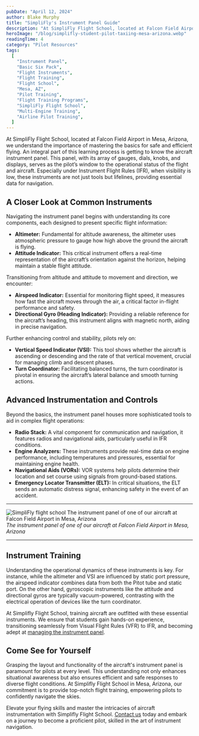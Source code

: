 ```yaml
---
pubDate: "April 12, 2024"
author: Blake Murphy
title: "SimpliFly's Instrument Panel Guide"
description: "At SimpliFly Flight School, located at Falcon Field Airport in Mesa, Arizona, we understand the importance of mastering the basics for safe and efficient flying. An integral part of this learning process is getting to know the aircraft instrument panel."
heroImage: "/blog/simplifly-student-pilot-taxiing-mesa-arizona.webp"
readingTime: 4
category: "Pilot Resources"
tags:
  [
    "Instrument Panel",
    "Basic Six Pack",
    "Flight Instruments",
    "Flight Training",
    "Flight School",
    "Mesa, AZ",
    "Pilot Training",
    "Flight Training Programs",
    "SimpliFly Flight School",
    "Multi-Engine Training",
    "Airline Pilot Training",
  ]
---
```


At SimpliFly Flight School, located at Falcon Field Airport in Mesa, Arizona, we understand the importance of mastering the basics for safe and efficient flying. An integral part of this learning process is getting to know the aircraft instrument panel. This panel, with its array of gauges, dials, knobs, and displays, serves as the pilot’s window to the operational status of the flight and aircraft. Especially under Instrument Flight Rules (IFR), when visibility is low, these instruments are not just tools but lifelines, providing essential data for navigation.

## A Closer Look at Common Instruments

Navigating the instrument panel begins with understanding its core components, each designed to present specific flight information:

- **Altimeter:** Fundamental for altitude awareness, the altimeter uses atmospheric pressure to gauge how high above the ground the aircraft is flying.
- **Attitude Indicator:** This critical instrument offers a real-time representation of the aircraft’s orientation against the horizon, helping maintain a stable flight attitude.

Transitioning from altitude and attitude to movement and direction, we encounter:

- **Airspeed Indicator:** Essential for monitoring flight speed, it measures how fast the aircraft moves through the air, a critical factor in-flight performance and safety.
- **Directional Gyro (Heading Indicator):** Providing a reliable reference for the aircraft’s heading, this instrument aligns with magnetic north, aiding in precise navigation.

Further enhancing control and stability, pilots rely on:

- **Vertical Speed Indicator (VSI):** This tool shows whether the aircraft is ascending or descending and the rate of that vertical movement, crucial for managing climb and descent phases.
- **Turn Coordinator:** Facilitating balanced turns, the turn coordinator is pivotal in ensuring the aircraft’s lateral balance and smooth turning actions.

## Advanced Instrumentation and Controls

Beyond the basics, the instrument panel houses more sophisticated tools to aid in complex flight operations:

- **Radio Stack:** A vital component for communication and navigation, it features radios and navigational aids, particularly useful in IFR conditions.
- **Engine Analyzers:** These instruments provide real-time data on engine performance, including temperatures and pressures, essential for maintaining engine health.
- **Navigational Aids (VORs):** VOR systems help pilots determine their location and set course using signals from ground-based stations.
- **Emergency Locator Transmitter (ELT):** In critical situations, the ELT sends an automatic distress signal, enhancing safety in the event of an accident.

---

![SimpliFly flight school The instrument panel of one of our aircraft at Falcon Field Airport in Mesa, Arizona](/blog/simplifly-student-pilot-on-cockpit-mesa-arizona.webp)
_The instrument panel of one of our aircraft at Falcon Field Airport in Mesa, Arizona_

---

## Instrument Training

Understanding the operational dynamics of these instruments is key. For instance, while the altimeter and VSI are influenced by static port pressure, the airspeed indicator combines data from both the Pitot tube and static port. On the other hand, gyroscopic instruments like the attitude and directional gyros are typically vacuum-powered, contrasting with the electrical operation of devices like the turn coordinator.

At Simplifly Flight School, training aircraft are outfitted with these essential instruments. We ensure that students gain hands-on experience, transitioning seamlessly from Visual Flight Rules (VFR) to IFR, and becoming adept at [managing the instrument panel](/instrument-rating).

## Come See for Yourself

Grasping the layout and functionality of the aircraft's instrument panel is paramount for pilots at every level. This understanding not only enhances situational awareness but also ensures efficient and safe responses to diverse flight conditions. At Simplifly Flight School in Mesa, Arizona, our commitment is to provide top-notch flight training, empowering pilots to confidently navigate the skies.

Elevate your flying skills and master the intricacies of aircraft instrumentation with Simplifly Flight School. [Contact us](/contact) today and embark on a journey to become a proficient pilot, skilled in the art of instrument navigation.
